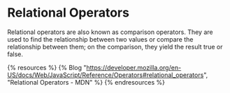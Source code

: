 # Relational Operators

Relational operators are also known as comparison operators. They are used to find the relationship between two values or compare the relationship between them; on the comparison, they yield the result true or false.

{% resources %}
  {% Blog "https://developer.mozilla.org/en-US/docs/Web/JavaScript/Reference/Operators#relational_operators", "Relational Operators - MDN" %}
{% endresources %}
